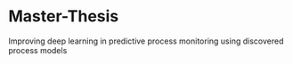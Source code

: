 # Master-Thesis
Improving deep learning in predictive process monitoring using discovered process models
